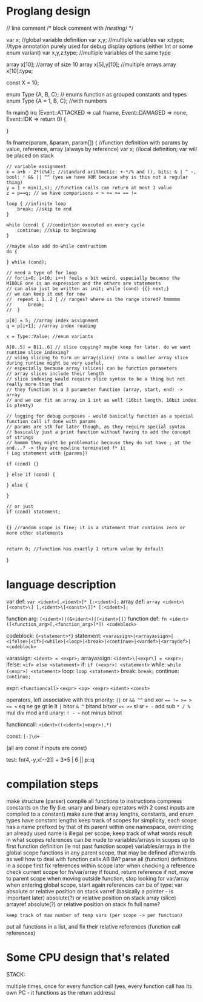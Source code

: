 

# Proglang design



// line comment
/*
block comment with /*nesting*/
*/

var x; //global variable definition
var x,y; //multiple variables
var x:type; //type annotation purely used for debug display options (either Int or some enum variant)
var x,y,z:type; //multiple variables of the same type

array x[10]; //array of size 10
array x[5],y[10]; //multiple arrays
array x[10]:type;

const X = 10;

enum Type {A, B, C}; // enums function as grouped constants and types
enum Type {A = 1, B, C}; //with numbers



fn main() irq (Event::ATTACKED => call fname, Event::DAMAGED => none, Event::IDK => return 0) {


}



fn fname(param, &param, param[]) { //function definition with params by value, reference, array (always by reference)
	var x; //local definition; var will be placed on stack
	
	// variable assignment
	x = a+b - 2*(c%4); //standard arithmetic: +-*/% and (), bits: & | ^ ~, bool: ! && || ^^ (yes we have XOR because why is this not a regular thing)
	y = 1 + min(1,s); //function calls can return at most 1 value
	z = p==q; // we have comparisons < > <= >= == !=
	
	loop { //infinite loop
		break; //skip to end
	}
	
	while (cond) { //condintion executed on every cycle
		continue; //skip to beginning
	}
	
	//maybe also add do-while contruction
	do {
	
	} while (cond);
	
	// need a type of for loop
	// for(i=0; i<10; i++) feels a bit weird, especially because the MIDDLE one is an expression and the others are statements
	// can also just be written as init; while (cond) {{} next;}
	// we can keep it out for now
	//	repeat i 1..2 { // ranges? where is the range stored? hmmmmm
	//		break;
	//	}
	
	p[0] = 5; //array index assignment
	q = p[i+1]; //array index reading
	
	x = Type::Value; //enum variants
	
	A[0..5] = B[1..6] // slice copying? maybe keep for later. do we want runtime slice indexing?
	// using slicing to turn an array(slice) into a smaller array slice during runtime might be very useful,
	// especially because array (slices) can be function parameters
	// array slices include their length
	// slice indexing would require slice syntax to be a thing but not really more than that
	// they function as a 3 parameter function (array, start, end) -> array
	// and we can fit an array in 1 int as well (16bit length, 16bit index is plenty)
	
	// logging for debug purposes - would basically function as a special function call if done with params
	// params are sth for later though, as they require special syntax
	// basically just a print function without having to add the concept of strings
	// hmmmm they might be problematic because they do not have ; at the end...? -> they are newline terminated f* it
	! Log statement with {params}?
	
	if (cond) {}
	
	} else if (cond) {
	
	} else {
	
	}

	// or just
	if (cond) statement;
	
	
	{} //random scope is fine; it is a statement that contains zero or more other statements
	
	
	return 0; //function has exactly 1 return value by default
}




# language description

var def:
`var <ident>[,<ident>]* [:<ident>];`
array def:
`array <ident>\[<const>\] [,<ident>\[<const>\]]* [:<ident>];`

function arg:
`(<ident>)|(&<ident>)|(<ident>[])`
function def:
`fn <ident> ([<function_arg>[,<function_arg>]*]) <codeblock>`

codeblock:
`{<statement>*}`
statement:
`<varassign>|<arrayassign>|<ifelse>|<if>|<while>|<loop>|<break>|<continue>|<vardef>|<arraydef>|<codeblock>`

varassign:
`<ident> = <expr>;`
arrayassign:
`<ident>\[<expr\] = <expr>;`
ifelse:
`<if> else <statement>`
if:
`if (<expr>) <statement>`
while:
`while (<expr>) <statement>`
loop:
`loop <statement>`
break:
`break;`
continue:
`continue;`

expr:
`<functioncall>`
`<expr> <op> <expr>`
`<ident>`
`<const>`

operators, left associative with this priority:
`||` or
`&& ^^` and xor
`== != >= > <= <` eq ne ge gt le lt
`|` bitor
`& ^` bitand bitxor
`<< >>` sl sr
`+ -` add sub
`* / %` mul div mod
   and unary:
`! - ~` not minus bitnot

functioncall:
`<ident>((<ident>|<expr>),*)`

const:
`[-]\d+`



(all are const if inputs are const)

test:
fn(4,-y,x[--2]) + 3*5 | 6 || p::q



# compilation steps

make structure (parser)
compile all functions to instructions
    compress constants on the fly (i.e. unary and binary operators with 2 const inputs are compiled to a constant)
        make sure that array lengths, constants, and enum types have constant lengths
    keep track of scopes
        for simplicity, each scope has a name prefixed by that of its parent
            within one namespace, overriding an already used name is illegal
            per scope, keep track of what words result in what scopes
        references can be made to
            variables/arrays in scopes up to first function definition (ie not past function scope)
            variables/arrays in the global scope
            functions in any parent scope, that may be defined afterwards as well
                how to deal with function calls AB BA?
                    parse all (function) definitions in a scope first
                    fix references within scope later
            when checking a reference
                check current scope for fn/var/array
                if found, return reference
                    if not, move to parent scope
                        when moving outside function, stop looking for var/array
                        when entering global scope, start again
            references can be of type:
                var
                    absolute or relative position on stack
                varref (basically a pointer - is important later)
                    absolute(?) or relative position on stack
                array (slice)
                arrayref
                    absolute(?) or relative position on stack
                fn
                    full name?

    keep track of max number of temp vars (per scope -> per function)
put all functions in a list, and fix their relative references (function call references)


# Some CPU design that's related


STACK:
<named variables>
<temp variables>
<return value address>
<pc INCREMENTED BEFORE EVERY EXECUTION>

multiple times, once for every function call (yes, every function call has its own PC - it functions as the return address)